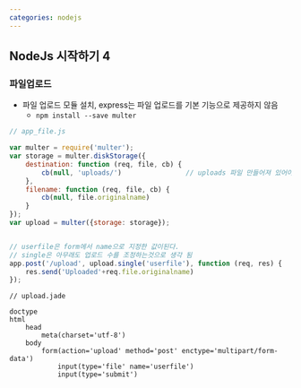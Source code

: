 ```yaml
---
categories: nodejs
---
```


## NodeJs 시작하기 4

### 파일업로드

* 파일 업로드 모듈 설치, express는 파일 업로드를 기본 기능으로 제공하지 않음
  * `npm install --save multer`

```javascript
// app_file.js

var multer = require('multer');
var storage = multer.diskStorage({
    destination: function (req, file, cb) {
        cb(null, 'uploads/')				// uploads 파일 만들어져 있어야함
    },
    filename: function (req, file, cb) {
        cb(null, file.originalname)
    }
});
var upload = multer({storage: storage});


// userfile은 form에서 name으로 지정한 값이된다.
// single은 아무래도 업로드 수를 조정하는것으로 생각 됨
app.post('/upload', upload.single('userfile'), function (req, res) {
    res.send('Uploaded'+req.file.originalname)
});
```

```jade
// upload.jade

doctype
html
    head
        meta(charset='utf-8')
    body
        form(action='upload' method='post' enctype='multipart/form-data')
            input(type='file' name='userfile')
            input(type='submit')
```

